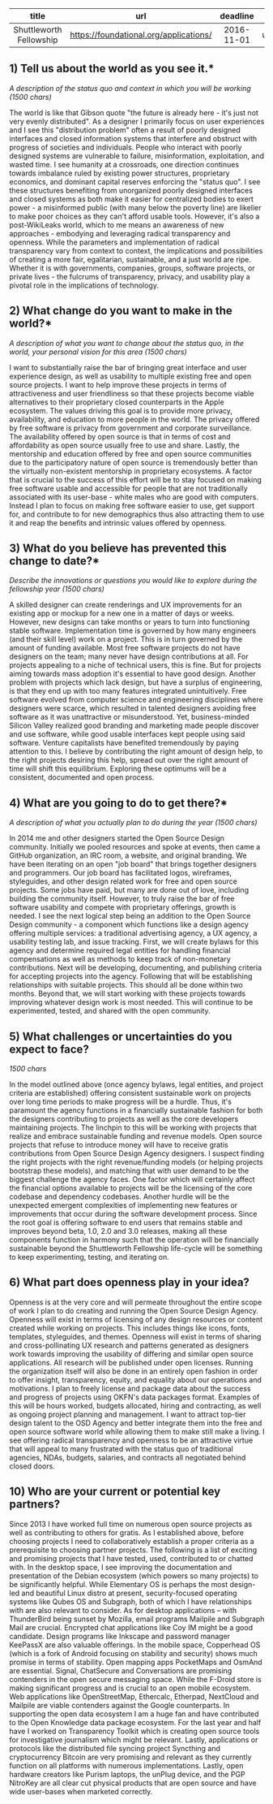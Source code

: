 | title | url | deadline | amount | currency | submitter |
| :---:         |     :---:      |          :---: | :---:         |     :---:      |          :---: |
| Shuttleworth Fellowship | https://foundational.org/applications/ | 2016-11-01  | unspecified | NA  | [bnvk](https://github.com/bnvk) |

	
## 1) Tell us about the world as you see it.*

*A description of the status quo and context in which you will be working (1500 chars)*

The world is like that Gibson quote "the future is already here - it's just not very evenly distributed". As a designer I primarily focus on user experiences and I see this "distribution problem" often a result of poorly designed interfaces and closed information systems that interfere and obstruct with progress of societies and individuals. People who interact with poorly designed systems are vulnerable to failure, misinformation, exploitation, and wasted time. I see humanity at a crossroads, one direction continues towards imbalance ruled by existing power structures, proprietary economics, and dominant capital reserves enforcing the "status quo". I see these structures benefiting from unorganized poorly designed interfaces and closed systems as both make it easier for centralized bodies to exert power - a misinformed public (with many below the poverty line) are likelier to make poor choices as they can't afford usable tools. However, it's also a post-WikiLeaks world, which to me means an awareness of new approaches - embodying and leveraging radical transparency and openness. While the parameters and implementation of radical transparency vary from context to context, the implications and possibilities of creating a more fair, egalitarian, sustainable, and a just world are ripe. Whether it is with governments, companies, groups, software projects, or private lives - the fulcrums of transparency, privacy, and usability play a pivotal role in the implications of technology.


## 2) What change do you want to make in the world?*

*A description of what you want to change about the status quo, in the world, your personal vision for this area (1500 chars)*

I want to substantially raise the bar of bringing great interface and user experience design, as well as usability to multiple existing free and open source projects. I want to help improve these projects in terms of attractiveness and user friendliness so that these projects become viable alternatives to their proprietary closed counterparts in the Apple ecosystem. The values driving this goal is to provide more privacy, availability, and education to more people in the world. The privacy offered by free software is privacy from government and corporate surveillance. The availability offered by open source is that in terms of cost and affordability as open source usually free to use and share. Lastly, the mentorship and education offered by free and open source communities due to the participatory nature of open source is tremendously better than the virtually non-existent mentorship in proprietary ecosystems. A factor that is crucial to the success of this effort will be to stay focused on making free software usable and accessible for people that are not traditionally associated with its user-base - white males who are good with computers. Instead I plan to focus on making free software easier to use, get support for, and contribute to for new demographics thus also attracting them to use it and reap the benefits and intrinsic values offered by openness.


## 3) What do you believe has prevented this change to date?* 

*Describe the innovations or questions you would like to explore during the fellowship year (1500 chars)*

A skilled designer can create renderings and UX improvements for an existing app or mockup for a new one in a matter of days or weeks. However, new designs can take months or years to turn into functioning stable software. Implementation time is governed by how many engineers (and their skill level) work on a project. This is in turn governed by the amount of funding available. Most free software projects do not have designers on the team; many never have design contributions at all. For projects appealing to a niche of technical users, this is fine. But for projects aiming towards mass adoption it's essential to have good design. Another problem with projects which lack design, but have a surplus of engineering, is that they end up with too many features integrated unintuitively. Free software evolved from computer science and engineering disciplines where designers were scarce, which resulted in talented designers avoiding free software as it was unattractive or misunderstood. Yet, business-minded Silicon Valley realized good branding and marketing made people discover and use software, while good usable interfaces kept people using said software. Venture capitalists have benefited tremendously by paying attention to this. I believe by contributing the right amount of design help, to the right projects desiring this help, spread out over the right amount of time will shift this equilibrium. Exploring these optimums will be a consistent, documented and open process.


## 4) What are you going to do to get there?*

*A description of what you actually plan to do during the year (1500 chars)*

In 2014 me and other designers started the Open Source Design community. Initially we pooled resources and spoke at events, then came a GitHub organization, an IRC room, a website, and original branding. We have been iterating on an open "job board" that brings together designers and programmers. Our job board has facilitated logos, wireframes, styleguides, and other design related work for free and open source projects. Some jobs have paid, but many are done out of love, including building the community itself. However, to truly raise the bar of free software usability and compete with proprietary offerings, growth is needed. I see the next logical step being an addition to the Open Source Design community - a component which functions like a design agency offering multiple services: a traditional advertising agency, a UX  agency, a usability testing lab, and issue tracking. First, we will create bylaws for this agency and determine required legal entities for handling financial compensations as well as methods to keep track of non-monetary contributions. Next will be developing, documenting, and publishing criteria for accepting projects into the agency. Following that will be establishing relationships with suitable projects. This should all be done within two months. Beyond that, we will start working with these projects towards improving whatever design work is most needed. This will continue to be experimented, tested, and shared with the open community.


## 5) What challenges or uncertainties do you expect to face?

*1500 chars*

In the model outlined above (once agency bylaws, legal entities, and project criteria are established) offering consistent sustainable work on projects over long time periods to make progress will be a hurdle. Thus, it's paramount the agency functions in a financially sustainable fashion for both the designers contributing to projects as well as the core developers maintaining projects. The linchpin to this will be working with projects that realize and embrace sustainable funding and revenue models. Open source projects that refuse to introduce money will have to receive gratis contributions from Open Source Design Agency designers. I suspect finding the right projects with the right revenue/funding models (or helping projects bootstrap these models), and matching that with user demand to be the biggest challenge the agency faces. One factor which will certainly affect the financial options available to projects will be the licensing of the core codebase and dependency codebases. Another hurdle will be the unexpected emergent complexities of implementing new features or improvements that occur during the software development process. Since the root goal is offering software to end users that remains stable and improves beyond beta, 1.0, 2.0 and 3.0 releases, making all these components function in harmony such that the operation will be financially sustainable beyond the Shuttleworth Fellowship life-cycle will be something to keep experimenting, testing, and iterating on. 


## 6) What part does openness play in your idea?

Openness is at the very core and will permeate throughout the entire scope of work I plan to do creating and running the Open Source Design Agency. Openness will exist in terms of licensing of any design resources or content created while working on projects. This includes things like icons, fonts, templates, styleguides, and themes. Openness will exist in terms of sharing and cross-pollinating UX research and patterns generated as designers work towards improving the usability of differing and similar open source applications. All research will be published under open licenses. Running the organization itself will also be done in an entirely open fashion in order to offer insight, transparency, equity, and equality about our operations and motivations. I plan to freely license and package data about the success and progress of projects using OKFN's data packages format. Examples of this will be hours worked, budgets allocated, hiring and contracting, as well as ongoing project planning and management. I want to attract top-tier design talent to the OSD Agency and better integrate them into the free and open source software world while allowing them to make still make a living. I see offering radical transparency and openness to be an attractive virtue that will appeal to many frustrated with the status quo of traditional agencies, NDAs, budgets, salaries, and contracts all negotiated behind closed doors.


## 10) Who are your current or potential key partners?

Since 2013 I have worked full time on numerous open source projects as well as contributing to others for gratis. As I established above, before choosing projects I need to collaboratively establish a proper criteria as a prerequisite to choosing partner projects. The following is a list of exciting and promising projects that I have tested, used, contributed to or chatted with. In the desktop space, I see improving the documentation and presentation of the Debian ecosystem (which powers so many projects) to be significantly helpful. While Elementary OS is perhaps the most design-led and beautiful Linux distro at present, security-focused operating systems like Qubes OS and Subgraph, both of which I have relationships with are also relevant to consider. As for desktop applications – with ThunderBird being sunset by Mozilla, email programs Mailpile and Subgraph Mail are crucial. Encrypted chat applications like Coy IM might be a good candidate. Design programs like Inkscape and password manager KeePassX are also valuable offerings. In the mobile space, Copperhead OS (which is a fork of Android focusing on stability and security) shows much promise in terms of stability. Open mapping apps PocketMaps and OsmAnd are essential. Signal, ChatSecure and Conversations are promising contenders in the open secure messaging space. While the F-Droid store is making significant progress and is crucial to an open mobile ecosystem. Web applications like OpenStreetMap, Ethercalc, Etherpad, NextCloud and Mailpile are viable contenders against the Google counterparts. In supporting the open data ecosystem I am a huge fan and have contributed to the Open Knowledge data package ecosystem. For the last year and half have I worked on Transparency Toolkit which is creating open source tools for investigative journalism which might be relevant. Lastly, applications or protocols like the distributed file syncing project Syncthing and cryptocurrency Bitcoin are very promising and relevant as they currently function on all platforms with numerous implementations. Lastly, open hardware creators like Purism laptops, the unPlug device, and the PGP NitroKey are all clear cut physical products that are open source and have wide user-bases when marketed correctly.


